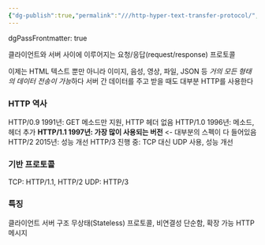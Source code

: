 ```yaml
---
{"dg-publish":true,"permalink":"///http-hyper-text-transfer-protocol/","dgPassFrontmatter":true}
---
```



dgPassFrontmatter: true

클라이언트와 서버 사이에 이루어지는 요청/응답(request/response) 프로토콜

이제는 HTML 텍스트 뿐만 아니라 이미지, 음성, 영상, 파일, JSON 등
*거의 모든 형태의 데이터 전송이 가능*하다
서버 간 데이터를 주고 받을 때도 대부분 HTTP를 사용한다

### HTTP 역사

HTTP/0.9 1991년: GET 메소드만 지원, HTTP 헤더 없음
HTTP/1.0 1996년: 메소드, 헤더 추가
**HTTP/1.1 1997년: 가장 많이 사용되는 버전** <- 대부분의 스펙이 다 들어있음
HTTP/2 2015년: 성능 개선
HTTP/3 진행 중: TCP 대신 UDP 사용, 성능 개선

### 기반 프로토콜

TCP: HTTP/1.1, HTTP/2
UDP: HTTP/3

### 특징

클라이언트 서버 구조
무상태(Stateless) 프로토콜, 비연결성
단순함, 확장 가능
HTTP 메시지